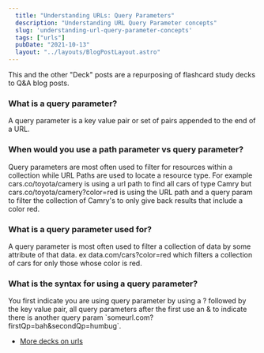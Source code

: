 ```yaml
---
  title: "Understanding URLs: Query Parameters"
  description: "Understanding URL Query Parameter concepts"
  slug: 'understanding-url-query-parameter-concepts'
  tags: ["urls"]
  pubDate: "2021-10-13"
  layout: "../layouts/BlogPostLayout.astro"
---
```


This and the other "Deck" posts are a repurposing of flashcard study decks to Q&A blog posts. 

<h3>What is a query parameter?</h3>
A query parameter is a key value pair or set of pairs appended to the end of a URL.


<h3>When would you use a path parameter vs query parameter?</h3>
Query parameters are most often used to filter for resources within a collection while URL Paths are used to locate a resource type. For example cars.co/toyota/camery is using a url path to find all cars of type Camry but cars.co/toyota/camery?color=red is using the URL path and a query param to filter the collection of Camry's to only give back results that include a color red.


<h3>What is a query parameter used for?</h3>
A query parameter is most often used to filter a collection of data by some attribute of that data. ex data.com/cars?color=red which filters a collection of cars for only those whose color is red.


<h3>What is the syntax for using a query parameter?</h3>
You first indicate you are using query parameter by using a ? followed by the key value pair, all query parameters after the first use an & to indicate there is another query param `someurl.com?firstQp=bah&secondQp=humbug`.

- [More decks on urls](https://tinytechtuts.com/tags/elixir-deck)